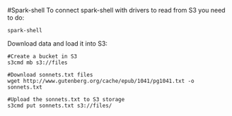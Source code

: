 #Spark-shell
To connect spark-shell with drivers to read from S3 you need to do:
```
spark-shell
```

Download data and load it into S3:
```
#Create a bucket in S3
s3cmd mb s3://files

#Download sonnets.txt files
wget http://www.gutenberg.org/cache/epub/1041/pg1041.txt -o sonnets.txt

#Upload the sonnets.txt to S3 storage
s3cmd put sonnets.txt s3://files/
```
